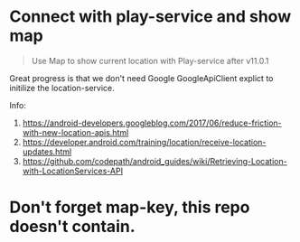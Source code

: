 # Connect with play-service and show map

> Use Map to show current location with Play-service after v11.0.1

Great progress is that we don't need Google GoogleApiClient explict to initilize the location-service.

Info:
1. https://android-developers.googleblog.com/2017/06/reduce-friction-with-new-location-apis.html
2. https://developer.android.com/training/location/receive-location-updates.html
3. https://github.com/codepath/android_guides/wiki/Retrieving-Location-with-LocationServices-API

# Don't forget map-key, this repo doesn't contain.
